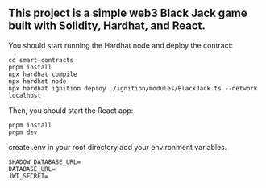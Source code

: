 ## This project is a simple web3 Black Jack game built with Solidity, Hardhat, and React.

You should start running the Hardhat node and deploy the contract:
```shell
cd smart-contracts
pnpm install
npx hardhat compile
npx hardhat node
npx hardhat ignition deploy ./ignition/modules/BlackJack.ts --network localhost
```

Then, you should start the React app:
```shell
pnpm install
pnpm dev
```

create .env in your root directory add your environment variables.
```shell
SHADOW_DATABASE_URL=
DATABASE_URL=
JWT_SECRET=
```